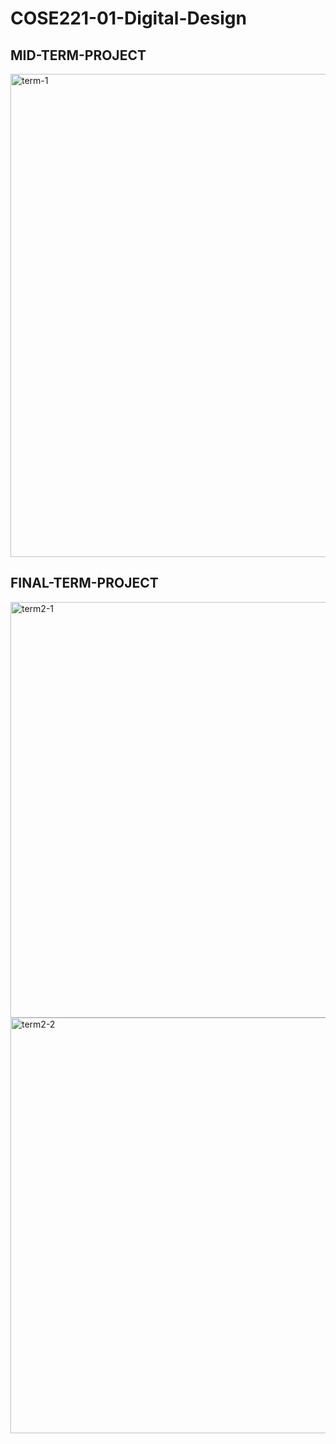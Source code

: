 # COSE221-01-Digital-Design
MID-TERM-PROJECT
--------
<div>
  <img width="773" alt="term-1" src="https://user-images.githubusercontent.com/44959242/57569382-4d428200-742f-11e9-8736-57a1e351c062.png">
 </div>

FINAL-TERM-PROJECT
--------
<img width="665" alt="term2-1" src="https://user-images.githubusercontent.com/44959242/57569383-4fa4dc00-742f-11e9-80fc-4aac459e8dbb.png">
<img width="665" alt="term2-2" src="https://user-images.githubusercontent.com/44959242/57569384-50d60900-742f-11e9-81d9-26d6da944ca7.png">
